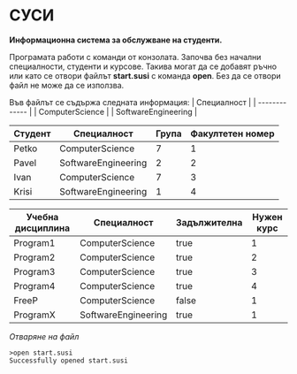# СУСИ
**Информационна система за обслужване на студенти.**

Програмата работи с команди от конзолата. Започва без начални специалности, студенти и курсове. Такива могат да се добавят ръчно или като се отвори файлът **start.susi** с команда **open**. Без да се отвори файл не може да се използва.

Във файлът се съдържа следната информация:
| Специалност  | 
| ------------- |
| ComputerScience  | 
| SoftwareEngineering  | 

| Студент  |  Специалност  | Група | Факултетен номер |
| ----- | ----- |----- | ----- |
| Petko  |  ComputerScience  | 7 | 1 |
| Pavel  |  SoftwareEngineering  | 2 | 2 |
| Ivan  |  ComputerScience  | 7 | 3 |
| Krisi  |  SoftwareEngineering  | 1 | 4 |

| Учебна дисциплина  |  Специалност  | Задължителна | Нужен курс |
| ----- | ----- |----- | ----- |
| Program1  |  ComputerScience  | true | 1 |
| Program2  |  ComputerScience  | true | 2 |
| Program3  |  ComputerScience  | true | 3 |
| Program4  |  ComputerScience  | true | 4 |
| FreeP  |  ComputerScience  | false | 1 |
| ProgramX  |  SoftwareEngineering  | true | 1 |

*Отваряне на файл*
```
>open start.susi
Successfully opened start.susi
```
